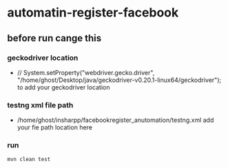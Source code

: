 # automatin-register-facebook

## before run cange this
### geckodriver location
*  // System.setProperty("webdriver.gecko.driver", "/home/ghost/Desktop/java/geckodriver-v0.20.1-linux64/geckodriver"); to add your geckodriver location 

### testng xml file path 
*  <suiteXmlFile>/home/ghost/insharpp/facebookregister_anutomation/testng.xml</suiteXmlFile>  add your fie path location here 

### run
 `
 mvn clean test
 `
